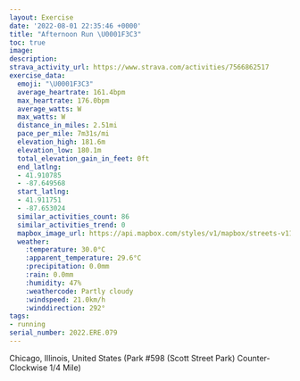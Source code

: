 ```yaml
---
layout: Exercise
date: '2022-08-01 22:35:46 +0000'
title: "Afternoon Run \U0001F3C3"
toc: true
image:
description:
strava_activity_url: https://www.strava.com/activities/7566862517
exercise_data:
  emoji: "\U0001F3C3"
  average_heartrate: 161.4bpm
  max_heartrate: 176.0bpm
  average_watts: W
  max_watts: W
  distance_in_miles: 2.51mi
  pace_per_mile: 7m31s/mi
  elevation_high: 181.6m
  elevation_low: 180.1m
  total_elevation_gain_in_feet: 0ft
  end_latlng:
  - 41.910785
  - -87.649568
  start_latlng:
  - 41.911751
  - -87.653024
  similar_activities_count: 86
  similar_activities_trend: 0
  mapbox_image_url: https://api.mapbox.com/styles/v1/mapbox/streets-v11/static/path-5+787af2-1.0(m%7Bx~Flv~uOLiCVqJFCd%40eAdAwDCkDHuDIcEEkGBW%40iBD%5DIY%3FQBUAOMM%3Fa%40%40EN%3F%5CWb%40IPTd%40EJ%40%60%40IHTYlA%40p%40Ap%40ENRtAPRZRHANKTDLARB%60%40SRg%40BOCm%40%3FoBCYIQMO_%40MmADQBOHWx%40%3F%5CJp%40%3FNIt%40%3Fd%40HL%5CXPD%5EG%3FIZBPDTATOFMLi%40CYAcCMe%40MOKIUEKDu%40E_%40%40GD_%40fADzACZ%40PEXLd%40VLJBR%3FJCPBJFJK%5EGL%40RUHOBg%40G%7DCOg%40QKKEs%40F_%40%3FQBIBMPSh%40%40TD%5CIh%40%3FTBRAVDd%40JLPLLDP%40JEHIt%40Lb%40OFMHg%40AqBCO%40o%40GQS%5BQKKCSF_A%40QFIFY%7C%40FnDP%5CXT%5EFn%40UJBTAROFMDi%40EqB%3F%7B%40Oc%40SOQEMBa%40%40SDKCSDKFKVKh%40Bl%40Cj%40BXENAXBNX%60%40VLPBLMLFP%3F%40GLA~%40c%40%40s%40CU%3FmBCOMc%40MOSEc%40%40%5DE%7B%40%40KA%5DQQE_%40BQD%5DAKEMN%40%5CFXD%7C%40Cv%40Bl%40A%7C%40EPKPYEKBDj%40Vn%40FXT%5EBNG%5EBN%40ZEx%40FXAZBh%40CLBVAN%40d%40Cj%40Dt%40DTGX%40ZANBbAEN%3Ff%40JTH%5ECV),pin-s-s+e5b22e(-87.65303,41.91175),pin-s-f+89ae00(-87.64957000000003,41.91077999999998)/auto/800x800?access_token=pk.eyJ1Ijoiam9zaGJlY2ttYW4iLCJhIjoiY205eWR2aDd1MWZ6djJrbXc4a3M0bWZleiJ9.XiG9OWkNcZk2QzjJbxLB4A
  weather:
    :temperature: 30.0°C
    :apparent_temperature: 29.6°C
    :precipitation: 0.0mm
    :rain: 0.0mm
    :humidity: 47%
    :weathercode: Partly cloudy
    :windspeed: 21.0km/h
    :winddirection: 292°
tags:
- running
serial_number: 2022.ERE.079
---
```

Chicago, Illinois, United States (Park #598 (Scott Street Park) Counter-Clockwise 1/4 Mile)
